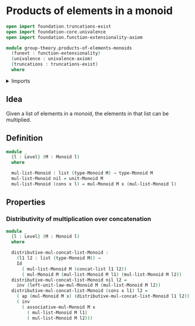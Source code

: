 # Products of elements in a monoid

```agda
open import foundation.truncations-exist
open import foundation-core.univalence
open import foundation.function-extensionality-axiom

module group-theory.products-of-elements-monoids
  (funext : function-extensionality)
  (univalence : univalence-axiom)
  (truncations : truncations-exist)
  where
```

<details><summary>Imports</summary>

```agda
open import foundation.action-on-identifications-functions
open import foundation.identity-types funext
open import foundation.universe-levels

open import group-theory.monoids funext univalence truncations

open import lists.concatenation-lists funext univalence truncations
open import lists.lists
```

</details>

## Idea

Given a list of elements in a monoid, the elements in that list can be
multiplied.

## Definition

```agda
module _
  {l : Level} (M : Monoid l)
  where

  mul-list-Monoid : list (type-Monoid M) → type-Monoid M
  mul-list-Monoid nil = unit-Monoid M
  mul-list-Monoid (cons x l) = mul-Monoid M x (mul-list-Monoid l)
```

## Properties

### Distributivity of multiplication over concatenation

```agda
module _
  {l : Level} (M : Monoid l)
  where

  distributive-mul-concat-list-Monoid :
    (l1 l2 : list (type-Monoid M)) →
    Id
      ( mul-list-Monoid M (concat-list l1 l2))
      ( mul-Monoid M (mul-list-Monoid M l1) (mul-list-Monoid M l2))
  distributive-mul-concat-list-Monoid nil l2 =
    inv (left-unit-law-mul-Monoid M (mul-list-Monoid M l2))
  distributive-mul-concat-list-Monoid (cons x l1) l2 =
    ( ap (mul-Monoid M x) (distributive-mul-concat-list-Monoid l1 l2)) ∙
    ( inv
      ( associative-mul-Monoid M x
        ( mul-list-Monoid M l1)
        ( mul-list-Monoid M l2)))
```
